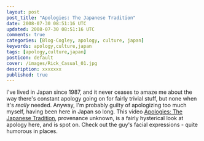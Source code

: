 ```yaml
---           
layout: post
post_title: "Apologies: The Japanese Tradition"
date: 2008-07-30 08:51:16 UTC
updated: 2008-07-30 08:51:16 UTC
comments: true
categories: [Blog-Cogley, apology, culture, japan]
keywords: apology,culture,japan
tags: [apology,culture,japan]
posticon: default
cover: /images/Rick_Casual_01.jpg
description: xxxxxxx
published: true
---
```

 
I've lived in Japan since 1987, and it never ceases to amaze me about the way there's constant apology going on for fairly trivial stuff, but none when it's <span style="font-style: italic;">really</span> needed. Anyway, I'm probably guilty of apologizing too much myself, having been here in Japan so long. This video [Apologies: The Japanese Tradition](http://www.glumbert.com/media/apology), provenance unknown, is a fairly hysterical look at apology here, and is spot on. Check out the guy's facial expressions - quite humorous in places.